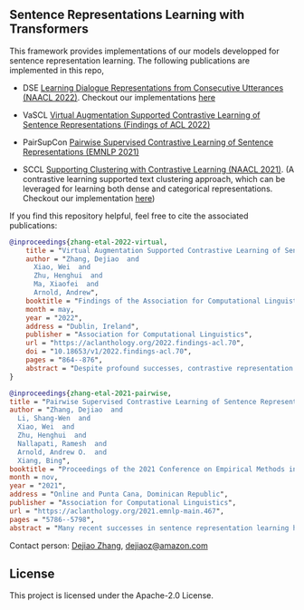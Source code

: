 ## Sentence Representations Learning with Transformers

This framework provides implementations of our models developped for sentence representation learning.  The following publications are implemented in this repo,

- DSE [Learning Dialogue Representations from Consecutive Utterances (NAACL 2022)](https://www.amazon.science/publications/learning-dialogue-representations-from-consecutive-utterances). Checkout our implementations [here](https://github.com/amazon-research/dse)

- VaSCL [Virtual Augmentation Supported Contrastive Learning of Sentence Representations (Findings of ACL 2022)](https://arxiv.org/abs/2110.08552)  

- PairSupCon  [Pairwise Supervised Contrastive Learning of Sentence Representations (EMNLP 2021)](https://aclanthology.org/2021.emnlp-main.467/)

- SCCL [Supporting Clustering with Contrastive Learning (NAACL 2021)](https://aclanthology.org/2021.naacl-main.427.pdf). (A contrastive learning supported text clustering approach, which can be leveraged for learning both dense and categorical representations. Checkout our implementation [here](https://github.com/amazon-research/sccl))



If you find this repository helpful, feel free to cite the associated publications:
```bibtex
@inproceedings{zhang-etal-2022-virtual,
    title = "Virtual Augmentation Supported Contrastive Learning of Sentence Representations",
    author = "Zhang, Dejiao  and
      Xiao, Wei  and
      Zhu, Henghui  and
      Ma, Xiaofei  and
      Arnold, Andrew",
    booktitle = "Findings of the Association for Computational Linguistics: ACL 2022",
    month = may,
    year = "2022",
    address = "Dublin, Ireland",
    publisher = "Association for Computational Linguistics",
    url = "https://aclanthology.org/2022.findings-acl.70",
    doi = "10.18653/v1/2022.findings-acl.70",
    pages = "864--876",
    abstract = "Despite profound successes, contrastive representation learning relies on carefully designed data augmentations using domain-specific knowledge. This challenge is magnified in natural language processing, where no general rules exist for data augmentation due to the discrete nature of natural language. We tackle this challenge by presenting a Virtual augmentation Supported Contrastive Learning of sentence representations (VaSCL). Originating from the interpretation that data augmentation essentially constructs the neighborhoods of each training instance, we, in turn, utilize the neighborhood to generate effective data augmentations. Leveraging the large training batch size of contrastive learning, we approximate the neighborhood of an instance via its K-nearest in-batch neighbors in the representation space. We then define an instance discrimination task regarding the neighborhood and generate the virtual augmentation in an adversarial training manner. We access the performance of VaSCL on a wide range of downstream tasks and set a new state-of-the-art for unsupervised sentence representation learning.",
}
```


```bibtex 
@inproceedings{zhang-etal-2021-pairwise,
title = "Pairwise Supervised Contrastive Learning of Sentence Representations",
author = "Zhang, Dejiao  and
  Li, Shang-Wen  and
  Xiao, Wei  and
  Zhu, Henghui  and
  Nallapati, Ramesh  and
  Arnold, Andrew O.  and
  Xiang, Bing",
booktitle = "Proceedings of the 2021 Conference on Empirical Methods in Natural Language Processing",
month = nov,
year = "2021",
address = "Online and Punta Cana, Dominican Republic",
publisher = "Association for Computational Linguistics",
url = "https://aclanthology.org/2021.emnlp-main.467",
pages = "5786--5798",
abstract = "Many recent successes in sentence representation learning have been achieved by simply fine-tuning on the Natural Language Inference (NLI) datasets with triplet loss or siamese loss. Nevertheless, they share a common weakness: sentences in a contradiction pair are not necessarily from different semantic categories. Therefore, optimizing the semantic entailment and contradiction reasoning objective alone is inadequate to capture the high-level semantic structure. The drawback is compounded by the fact that the vanilla siamese or triplet losses only learn from individual sentence pairs or triplets, which often suffer from bad local optima. In this paper, we propose PairSupCon, an instance discrimination based approach aiming to bridge semantic entailment and contradiction understanding with high-level categorical concept encoding. We evaluate PairSupCon on various downstream tasks that involve understanding sentence semantics at different granularities. We outperform the previous state-of-the-art method with 10{\%}{--}13{\%} averaged improvement on eight clustering tasks, and 5{\%}{--}6{\%} averaged improvement on seven semantic textual similarity (STS) tasks."}
````



Contact person: [Dejiao Zhang](https://www.amazon.science/author/deijao-zhang), [dejiaoz@amazon.com](dejiaoz@amazon.com)




## License

This project is licensed under the Apache-2.0 License.

